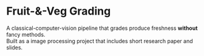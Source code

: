 # Fruit-&-Veg Grading

A classical-computer-vision pipeline that grades produce freshness **without** fancy methods.  
Built as a image processing project that includes short research paper and slides.



